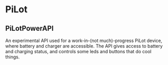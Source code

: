 # PiLot
## PiLotPowerAPI

An experimental API used for a work-in-(not much)-progress PiLot device, where battery and charger are accessible. The API gives access to battery and charging status, and controls some leds and buttons that do cool things. 
